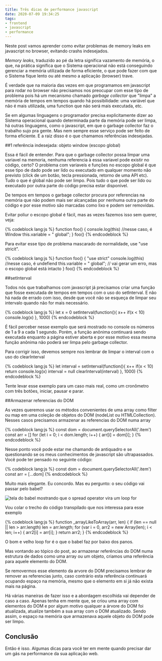 ```yaml
---
title: Três dicas de performance javascript
date: 2020-07-09 19:34:25
tags:
- frontend
- javascript
- performance
---
```


Neste post vamos aprender como evitar problemas de memory leaks em javascript no browser, evitando crashs indesejados.

*Memory leaks*, traduzido ao pé da letra significa vazamento de memória, o que, na prática significa que o Sistema operacional não está conseguindo gerenciar a memória utilizada de forma eficiente, o que pode fazer com que o Sistema fique lento ou até mesmo a aplicação (browser) trave.

É verdade que na maioria das vezes em que programamos em javascript para rodar no browser não precisamos nos preocupar com esse tipo de problema pois há um mecanismo chamado *garbage collector* que "limpa" a memória de tempos em tempos quando há possibilidade: uma variável que não é mais utilizada, uma function que não será mais executada, etc.

Se em algumas linguagens o programador precisa explicitamente dizer ao Sistema operacional quando determinada parte da memória pode ser limpa, há outras linguagens, como o javascript, em que o garbage collector faz o trabalho sujo pra gente. Mas nem sempre esse serviço pode ser feito de forma eficiente. E a raiz disso é o que chamamos referências indesejadas.

##1 referência indesejada: objeto window (escopo global)

Essa é fácil de entender. Para que o  garbage collector possa limpar uma variavel na memoria, nenhuma referencia à essa variavel pode existir no código, certo? O problema com variaveis e funções no escopo global é que esse tipo de dado pode ser lido ou executado em qualquer momento não previsto (click de um botão, tecla  pressionada, retorno de uma API etc). Tudo o que é global não pode ser limpo. Pois tudo o que pode ser lido ou executado por outra parte do código precisa estar disponível.

De tempos em tempos o garbage collector procura por referencias na memória que não podem mais ser alcançadas por nenhuma outra parte do código e por esse motivo são marcadas como lixo e podem ser removidas.

Evitar poliur o escopo global é fácil, mas as vezes fazemos isso sem querer, veja:

{% codeblock lang:js %}
function foo() {
    console.log(this) //nesse caso, é Window
    this.variable = " global";
}
foo()
{% endcodeblock %}

Para evitar esse tipo de problema mascarado de normalidade, use "use stricit".

{% codeblock lang:js %}
function foo() {
"use strict"
    console.log(this) //nesse caso, é undefiend
    this.variable = " global"; // vai gerar um erro, mas o escopo global está intacto
}
foo()
{% endcodeblock %}


##setInterval

Todos nós que trabalhamos com javascript já precisamos criar uma função que fosse executada de tempos em tempos com o uso do setInterval. E não há nada de errado com isso, desde que você não se esqueça de limpar seu intervalo quando não for mais necessário.

{% codeblock lang:js %}
let x = 0
setInterval(function(){
  x++
  if(x < 10) console.log(x)
}, 1000)
{% endcodeblock %}

É fácil perceber nesse exemplo que será mostrado no console os números de 1 a 9 a cada 1 segundo. Porém, a função anônima continuará sendo executada enquanto a página estiver aberta e por esse motivo essa mesma função anônima não poderá ser limpa pelo garbage collector.

Para corrigir isso, devemos sempre nos lembrar de limpar o interval com o uso do clearInterval

{% codeblock lang:js %}
let interval = setInterval(function(){
  x++
  if(x < 10) return console.log(x)
  interval = null
  clearInterval(interval)
}, 1000)
{% endcodeblock %}

Tente levar esse exemplo para um caso mais real, como um cronômetro com três botões, iniciar, pausar e parar.


##Armazenar referencias do DOM

As vezes queremos usar os métodos convenientes de uma array como filter ou map em uma coleção de objetos do DOM (nodeList ou HTMLCollection). Nesses casos precisamos armazenar as referencias do DOM numa array

{% codeblock lang:js %}
const dom = document.querySelectorAll('.item')
const arr = []
for (let i = 0; i < dom.length; i++) { 
    arr[i] = dom[i]; 
}
{% endcodeblock %}

Nesse ponto você pode estar me chamando de antiquadro e se questionando se os meus conhecimentos de javascript são ultrapassados. Você pode ter pensado no seguinte código:

{% codeblock lang:js %}
const dom = document.querySelectorAll('.item')
const arr = [...dom]
{% endcodeblock %}

Muito mais elegante. Eu concordo. Mas eu pergunto: o seu código vai passar pelo babel?

![tela do babel mostrando que o spread operator vira um loop for](../babel_performance.png "tela do babel mostrando que o spread operator vira um loop for")

Vou colar o trecho do código transpilado que nos interessa para esse exemplo

{% codeblock lang:js %}
function \_arrayLikeToArray(arr, len) { 
	if (len == null || len > arr.length) len = arr.length; 
	for (var i = 0, arr2 = new Array(len); i < len; i++) { 
		arr2[i] = arr[i]; 
	} 
	return arr2; 
}
{% endcodeblock %}

O bom e velho loop for é o que o babel faz por baixo dos panos. 

Mas vontando ao tópico do post, ao armazenar referências do DOM numa estrutura de dados como uma array ou um objeto, criamos uma referência para aquele elemento do DOM.

Se removermos esse elemento da arvore do DOM precisamos lembrar de remover as referencias junto, caso contrário esta referência continuará ocupando espaço na memória, mesmo que o elemento em si já não exista mais na página.

Há várias maneiras de fazer isso e a abordagem escolhida vai depender de caso a caso. Apenas tenha em mente que, se criou uma array com elementos do DOM e por algum motivo qualquer a árvore do DOM foi atualizada, atualize também a sua array com o DOM atualizado. Sendo assim, o espaço na memória que armazenava aquele objeto do DOM pode ser limpo.

## Conclusão

Então é isso. Algumas dicas para você ter em mente quando precisar dar um gás na performance da sua aplicação web. 

